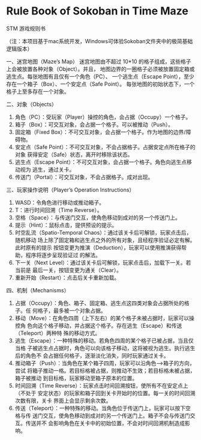 #   Rule Book of Sokoban in Time Maze
STM 游戏规则书

（注：本项目基于mac系统开发，Windows可体验Sokoban文件夹中的极简基础逻辑版本）

一、迷宫地图（Maze’s Map）
迷宫地图由不超过 10*10 的格子组成，这些格子上会被放置各种对象（Object）。并且，
地图边界的一圈格子必须被放置固定箱或逃生点。每张地图有且仅有一个角色（PC）、
一个逃生点（Escape Point），至少存在一个箱子（Box）、一个安定点（Safe Point）。
每张地图的初始状态下，一个格子上至多存在一个对象。

二、对象（Objects）
1. 角色（PC）：受玩家（Player）操控的角色，会占据（Occupy）一个格子。
2. 箱子（Box）：可交互对象，会占据一个格子。可以被推动（Push）。
3. 固定箱（Fixed Box）：不可交互对象，会占据一个格子。作为地图的边界/障碍物。
4. 安定点（Safe Point）：不可交互对象，不会占据格子。占据安定点所在格子的对象
获得安定（Safe）状态，离开时移除该状态。
5. 逃生点（Escape Point）：不可交互对象，会占据一个格子。角色向逃生点移动视为
逃生，通过关卡。
6. 传送门（Portal）：可交互对象，不会占据格子。成对出现。
   
三、玩家操作说明（Player’s Operation Instructions）
1. WASD：令角色进行移动或推动箱子。
2. T：进行时间回溯（Time Reverse）。
3. 空格（Space）：与传送门交互，使角色移动到成对的另一个传送门上。
4. 提示（Hint）：鼠标点击，提供预设的提示。
5. 时空乱流（Spatio-Temporal Chaos）：通过该关卡后可解锁，玩家点击后，随机移动
场上除了固定箱和逃生点之外的所有对象，且经程序验证必定有解。此时原有的提示
按钮变更为推演（Deduction），玩家可以使用推演获得帮助，程序将逐步呈现验证过
的解法。
6. 下一关（Next Level）：通过该关卡后可解锁，玩家点击后，加载下一关。若当前是
最后一关，按钮变更为通关（Clear）。
7. 重新开始（Restart）：点击后关卡重新加载。
   
四、机制（Mechanisms）
1. 占据（Occupy）：角色、箱子、固定箱、逃生点这四类对象会占据所处的格子。任
何格子，最多被一个对象占据。
2. 移动（Move）：在角色四周（上下左右）的某个格子未被占据时，玩家可以操控角
色向这个格子移动，并占据这个格子。存在逃生（Escape）和传送（Teleport）两种特
殊的移动方式。
3. 逃生（Escape）：一种特殊的移动。若角色四周的某个格子已被占据，当且仅当格
子被逃生点占据时，角色可以向该格子移动，这将被视为逃生。执行逃生后的角色不
会占据任何格子，逐渐淡化消失，同时玩家通过关卡。
4. 推动箱子（Push）：当角色在某个箱子四周，玩家可以沿角色-->箱子的方向，尝试
将箱子推动一格。若目标格被占据，则推动不生效；若目标格未被占据，箱子被推动
到目标格，玩家移动至箱子原本的位置。
5. 时间回溯（Time Reverse）：玩家点击时间回溯按钮，使所有不在安定点上（不处于
安定状态）的玩家和箱子回到关卡开始时的位置。每一关的时间回溯次数有限，关卡
界面上会显示剩余次数。
6. 传送（Teleport）：一种特殊的移动。当角色位于传送门上，玩家可以按下空格与传
送门交互，使角色移动到成对的另一个传送门上。箱子不会与传送门交互。传送并不
会影响角色在关卡中的初始位置，不会对时间回溯机制造成影响。

